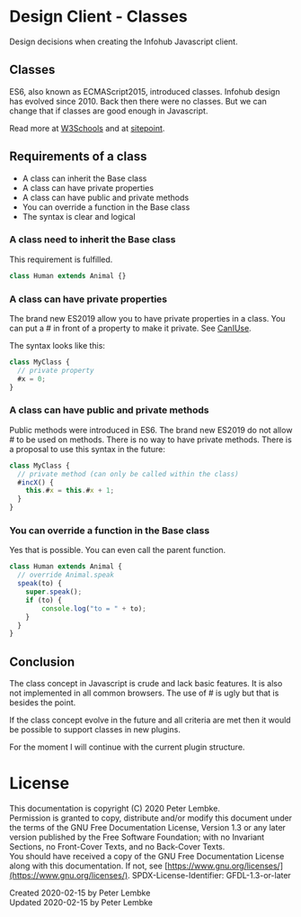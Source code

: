 # Design Client - Classes
Design decisions when creating the Infohub Javascript client.

## Classes
ES6, also known as ECMAScript2015, introduced classes.
Infohub design has evolved since 2010. Back then there were no classes.
But we can change that if classes are good enough in Javascript.

Read more at [W3Schools](https://www.w3schools.com/js/js_classes.asp) and at [sitepoint](https://www.sitepoint.com/javascript-private-class-fields/). 

## Requirements of a class
* A class can inherit the Base class
* A class can have private properties
* A class can have public and private methods
* You can override a function in the Base class  
* The syntax is clear and logical

### A class need to inherit the Base class
This requirement is fulfilled.
```javascript
class Human extends Animal {}
```

### A class can have private properties
The brand new ES2019 allow you to have private properties in a class. You can put a # in front of a property to make it private.
See [CanIUse](https://caniuse.com/#search=private).

The syntax looks like this:
```javascript
class MyClass {
  // private property
  #x = 0;
}
```

### A class can have public and private methods
Public methods were introduced in ES6. 
The brand new ES2019 do not allow # to be used on methods. There is no way to have private methods.
There is a proposal to use this syntax in the future:
```javascript
class MyClass {
  // private method (can only be called within the class)
  #incX() {
    this.#x = this.#x + 1;
  }
}
```

### You can override a function in the Base class
Yes that is possible. You can even call the parent function.
```javascript
class Human extends Animal {
  // override Animal.speak
  speak(to) {
    super.speak();
    if (to) {
        console.log("to = " + to);
    }
  }
}
```

## Conclusion
The class concept in Javascript is crude and lack basic features. It is also not implemented in all common browsers.
The use of # is ugly but that is besides the point.

If the class concept evolve in the future and all criteria are met then it would be possible to support classes in new plugins.

For the moment I will continue with the current plugin structure. 

# License
This documentation is copyright (C) 2020 Peter Lembke.  
Permission is granted to copy, distribute and/or modify this document under the terms of the GNU Free Documentation License, Version 1.3 or any later version published by the Free Software Foundation; with no Invariant Sections, no Front-Cover Texts, and no Back-Cover Texts.  
You should have received a copy of the GNU Free Documentation License along with this documentation. If not, see [https://www.gnu.org/licenses/](https://www.gnu.org/licenses/).  SPDX-License-Identifier: GFDL-1.3-or-later  

Created 2020-02-15 by Peter Lembke  
Updated 2020-02-15 by Peter Lembke  
